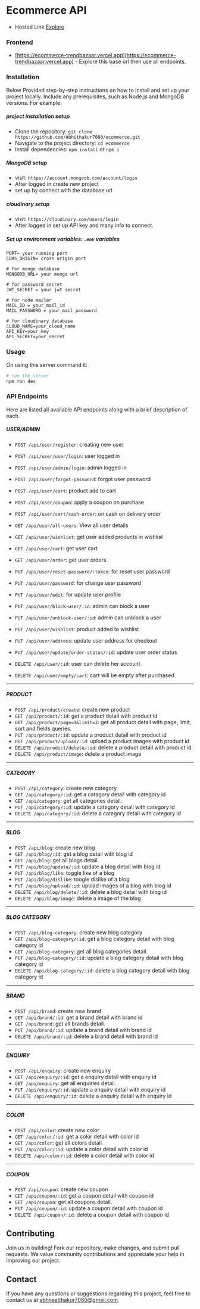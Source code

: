 # Ecommerce API 
- Hosted Link [Explore](https://ecommerce-trendbazaar.vercel.app)
### Frontend
- [https://ecommerce-trendbazaar.vercel.app](https://ecommerce-trendbazaar.vercel.app) - Explore this base url then use all endpoints.
### Installation
Below Provided step-by-step instructions on how to install and set up your project locally.
Include any prerequisites, such as Node.js and MongoDB versions. For example:

##### project installation setup
- Clone the repository: `git clone https://github.com/Abhithakur7080/ecommerce.git`
- Navigate to the project directory: `cd ecommerce`
- Install dependencies: `npm install` or `npm i`
  
##### MongoDB setup
- visit: `https://account.mongodb.com/account/login`
- After logged in create new project
- set up by connect with the database url
  
##### cloudinary setup
- visit: `https://cloudinary.com/users/login`
- After logged in set up API key and many info to connect.

##### Set up environment variables: `.env` variables
``` dotenv
PORT= your running port
CORS_ORIGIN= cross origin port

# for mongo database
MONGODB_URL= your mongo url

# for password secret
JWT_SECRET = your jwt secret

# for node mailer
MAIL_ID = your_mail_id
MAIL_PASSWORD = your_mail_password

# for cloudinary database
CLOUD_NAME=your_cloud_name
API_KEY=your_key
API_SECRET=your_secret
```
  

### Usage
On using this server command it:
``` bash
# run the server
npm run dev
```

### API Endpoints
Here are listed all available API endpoints along with a brief description of each.
##### USER/ADMIN
- `POST /api/user/register`: creating new user

- `POST /api/user/user/login`: user logged in
- `POST /api/user/admin/login`: admin logged in
- `POST /api/user/forgot-password`: forgot user password
- `POST /api/user/cart`: product add to cart
- `POST /api/user/coupon`: apply a coupon on purchase
- `POST /api/user/cart/cash-order`: on cash on delivery order
- `GET /api/user/all-users`: View all user details
- `GET /api/user/wishlist`: get user added products in wishlist

- `GET /api/user/cart`: get user cart
- `GET /api/user/order`: get user orders

- `PUT /api/user/reset-password/:token`: for reset user password
- `PUT /api/user/password`: for change user password
- `PUT /api/user/edit`: for update user profile
- `PUT /api/user/block-user/:id`: admin can block a user
- `PUT /api/user/unblock-user/:id`: admin can unblock a user
- `PUT /api/user/wishlist`: product added to wishlist
- `PUT /api/user/address`: update user address for checkout
- `PUT /api/user/update/order-status/:id`: update user order status

- `DELETE /api/user/:id`: user can delete her account
- `DELETE /api/user/empty/cart`: cart will be empty after purchased

<hr>

##### PRODUCT
- `POST /api/product/create`: create new product
- `GET /api/product/:id`: get a product detail with product id
- `GET /api/product/page=1&limit=3`: get all product detail with page, limit, sort and fields queries.
- `PUT /api/product/:id`: update a product detail with product id
- `PUT /api/product/upload/:id`: upload a product images with product id
- `DELETE /api/product/delete/:id`: delete a product detail with product id
- `DELETE /api/product/image`: delete a product image

<hr>

##### CATEGORY
- `POST /api/category`: create new category
- `GET /api/category/:id`: get a catagory detail with category id
- `GET /api/category`: get all categories detail.
- `PUT /api/category/:id`: update a category detail with category id
- `DELETE /api/category/:id`: delete a category detail with category id

<hr>

##### BLOG
- `POST /api/blog`: create new blog
- `GET /api/blog/:id`: get a blog detail with blog id
- `GET /api/blog`: get all blogs detail.
- `PUT /api/blog/update/:id`: update a blog detail with blog id
- `PUT /api/blog/like`: toggle like of a blog
- `PUT /api/blog/dislike`: toogle dislike of a blog
- `PUT /api/blog/upload/:id`: upload images of a blog with blog id
- `DELETE /api/blog/delete/:id`: delete a blog detail with blog id
- `DELETE /api/blog/image`: delete a image of the blog

<hr>

##### BLOG CATEGORY
- `POST /api/blog-category`: create new blog category
- `GET /api/blog-category/:id`: get a blog category detail with blog category id
- `GET /api/blog-category`: get all blog categories detail.
- `PUT /api/blog-category/:id`: update a blog category detail with blog category id
- `DELETE /api/blog-category/:id`: delete a blog category detail with blog category id

<hr>

##### BRAND
- `POST /api/brand`: create new brand
- `GET /api/brand/:id`: get a brand detail with brand id
- `GET /api/brand`: get all brands detail.
- `PUT /api/brand/:id`: update a brand detail with brand id
- `DELETE /api/brand/:id`: delete a brand detail with brand id


<hr>

##### ENQUIRY
- `POST /api/enquiry`: create new enquiry
- `GET /api/enquiry/:id`: get a enquiry detail with enquiry id
- `GET /api/enquiry`: get all enquiries detail.
- `PUT /api/enquiry/:id`: update a enquiry detail with enquiry id
- `DELETE /api/enquiry/:id`: delete a enquiry detail with enquiry id

<hr>

##### COLOR
- `POST /api/color`: create new color
- `GET /api/color/:id`: get a color detail with color id
- `GET /api/color`: get all colors detail.
- `PUT /api/color/:id`: update a color detail with color id
- `DELETE /api/color/:id`: delete a color detail with color id

<hr>

##### COUPON
- `POST /api/coupon`: create new coupon
- `GET /api/coupon/:id`: get a coupon detail with coupon id
- `GET /api/coupon`: get all coupons detail.
- `PUT /api/coupon/:id`: update a coupon detail with coupon id
- `DELETE /api/coupon/:id`: delete a coupon detail with coupon id

## Contributing
Join us in building! Fork our repository, make changes, and submit pull requests. We value community contributions and appreciate your help in improving our project.

## Contact
If you have any questions or suggestions regarding this project, feel free to contact us at [abhijeetthakur7080@gmail.com](mailto:abhijeetthakur7080@gmail.com).
